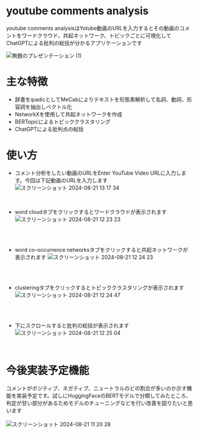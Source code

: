 # youtube comments analysis
youtube comments analysisはYotube動画のURLを入力するとその動画のコメントをワードクラウド、共起ネットワーク、トピックごとに可視化してChatGPTによる批判の総括が分かるアプリケーションです

![無題のプレゼンテーション (1)](https://github.com/user-attachments/assets/11efd55f-3232-4f08-8a21-7120d82fa105)

# 主な特徴
* 辞書をipadicとしてMeCabによりテキストを形態素解析して名詞、動詞、形容詞を抽出しベクトル化
* NetworkXを使用して共起ネットワークを作成
* BERTopicによるトピッククラスタリング
* ChatGPTによる批判点の総括

# 使い方
* コメント分析をしたい動画のURLをEnter YouTube Video URLに入力します。今回は下記動画のURLを入力します
![スクリーンショット 2024-08-21 13 17 34](https://github.com/user-attachments/assets/c4251bbc-a099-4bd5-b14b-bc44dce319d8)
<br>

* word cloudタブをクリックするとワードクラウドが表示されます
![スクリーンショット 2024-08-21 12 23 23](https://github.com/user-attachments/assets/5dfcdc3b-986c-45ac-8011-5c25a9346078)
<br>
<br>

* word co-occurrence networksタブをクリックすると共起ネットワークが表示されます
![スクリーンショット 2024-08-21 12 24 23](https://github.com/user-attachments/assets/a5d1e40a-76b9-4c34-855d-8137734cf439)
<br>
<br>

* clusteringタブをクリックするとトピッククラスタリングが表示されます
![スクリーンショット 2024-08-21 12 24 47](https://github.com/user-attachments/assets/ecdba646-0082-4e30-96d8-a183998ef157)
<br>
<br>

* 下にスクロールすると批判の総括が表示されます
![スクリーンショット 2024-08-21 12 25 04](https://github.com/user-attachments/assets/8149b0ba-317f-48af-9244-afd6004066fd)
<br>

# 今後実装予定機能
コメントがポジティブ、ネガティブ、ニュートラルのどの割合が多いのか示す機能を実装予定です。試しにHuggingFaceのBERTモデルで分類してみたところ、判定が甘い部分があるためモデルのチューニングなどを行い改善を図りたいと思います
<br>
<br>
![スクリーンショット 2024-08-21 11 20 28](https://github.com/user-attachments/assets/fb0e4b04-4665-4ee5-b5b7-e2798c3ea3df)

